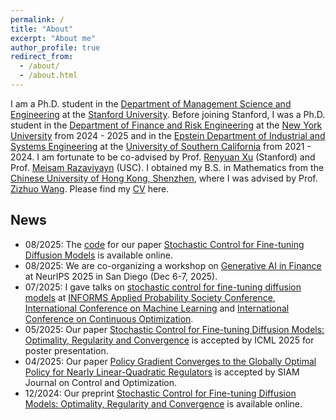 ```yaml
---
permalink: /
title: "About"
excerpt: "About me"
author_profile: true
redirect_from: 
  - /about/
  - /about.html
---
```


I am a Ph.D. student in the [Department of Management Science and Engineering](https://msande.stanford.edu/) at the [Stanford University](https://www.stanford.edu/). Before joining Stanford, I was a Ph.D. student in the [Department of Finance and Risk Engineering](https://engineering.nyu.edu/academics/departments/finance-and-risk-engineering) at the [New York University](https://www.nyu.edu/) from 2024 - 2025 and in the [Epstein Department of Industrial and Systems Engineering](https://ise.usc.edu/) at the [University of Southern California](https://usc.edu/) from 2021 - 2024. I am fortunate to be co-advised by Prof. [Renyuan Xu](https://renyuanxu.github.io/index.html) (Stanford) and Prof. [Meisam Razaviyayn](https://sites.usc.edu/razaviyayn/) (USC). I obtained my B.S. in Mathematics from the [Chinese University of Hong Kong, Shenzhen](https://cuhk.edu.cn/), where I was advised by Prof. [Zizhuo Wang](https://mypage.cuhk.edu.cn/academics/wangzizhuo/). Please find my [CV](./files/CV_Yinbin_Han_08072025.pdf) here. 

## News
* 08/2025: The [code](https://github.com/yinbinhan/fine-tuning-of-diffusion-models) for our paper [Stochastic Control for Fine-tuning Diffusion Models](https://arxiv.org/abs/2412.18164) is available online. 
* 08/2025: We are co-organizing a workshop on [Generative AI in Finance](https://sites.google.com/view/neurips-25-gen-ai-in-finance/home) at NeurIPS 2025 in San Diego (Dec 6-7, 2025).
* 07/2025: I gave talks on [stochastic control for fine-tuning diffusion models](https://arxiv.org/abs/2412.18164) at [INFORMS Applied Probability Society Conference](https://informs-aps.isye.gatech.edu/), [International Conference on Machine Learning](https://icml.cc/) and [International Conference on Continuous Optimization](https://sites.google.com/view/iccopt2025/home).
* 05/2025: Our paper [Stochastic Control for Fine-tuning Diffusion Models: Optimality, Regularity and Convergence](https://arxiv.org/abs/2412.18164) is accepted by ICML 2025 for poster presentation.
* 04/2025: Our paper [Policy Gradient Converges to the Globally Optimal Policy for Nearly Linear-Quadratic Regulators](https://arxiv.org/abs/2303.08431) is accepted by SIAM Journal on Control and Optimization.
* 12/2024: Our preprint [Stochastic Control for Fine-tuning Diffusion Models: Optimality, Regularity and Convergence](https://arxiv.org/abs/2412.18164) is available online.

<!-- * 10/2024: I gave a talk titled [Fine-tuning diffusion models: A stochastic control perspective]() at INFORMS Annual 2024, Seattle.
* 10/2024: I presented a poster at the Yale Sampling Conference, New Haven.
* 08/2024: I joined NYU Tandon and started a new journey here!
* 05/2024: I started my Research Scientist Intern at Meta, Sunnyvale.
* 05/2024: I presented a poster titled [Neural Network-Based Score Estimation in Diffusion Models: Optimization and Generalization]() at ICLR 2024, Vienna.
* 03/2024: I co-chaired a session with Meisam Razaviyayn and gave a talk titled [Neural Network-Based Score Estimation in Diffusion Models: Optimization and Generalization]() at INFORMS Optimization Society Conference.
* 01/2024: Our preprint [Neural Network-Based Score Estimation in Diffusion Models: Optimization and Generalization](https://arxiv.org/abs/2401.15604) is available online.
* 01/2024: Our paper [Neural Network-Based Score Estimation in Diffusion Models: Optimization and Generalization](https://openreview.net/forum?id=h8GeqOxtd4) is accepted by ICLR 2024 for poster presentation.
* 12/2023: I presented a poster titled [Neural Network-Based Score Estimation in Diffusion Models: Optimization and Generalization]() at NeurIPS 2023 Workshop on Diffusion Models.
* 10/2023, Our paper [Neural Network-Based Score Estimation in Diffusion Models: Optimization and Generalization]() is accepted by NeurIPS 2023 Workshop on Diffusion Models.
* 10/2023: I gave a talk titled [Neural Network-Based Score Estimation in Diffusion Models: Optimization and Generalization]() at INFORMS Annual 2023.
* 09/2023: Our paper [Optimal Switching Policy for Batch Servers](https://www.sciencedirect.com/science/article/abs/pii/S0167637723001578) is available online.
* 09/2023: Our paper [Optimal Switching Policy for Batch Servers](https://www.sciencedirect.com/science/article/abs/pii/S0167637723001578) is accepted by Operations Research Letters.
* 03/2023: Our paper [Policy gradient converges to the globally optimal policy for nearly
linear-quadratic regulators](https://arxiv.org/pdf/2303.08431.pdf) is submitted to SIAM Control and Optimization.
* 12/2022: Poster at NeurIPS 2022 Workshop OPT 2022.
* 10/2022: I gave a talk at INFORMS Annual Meeting 2022. 
 -->
